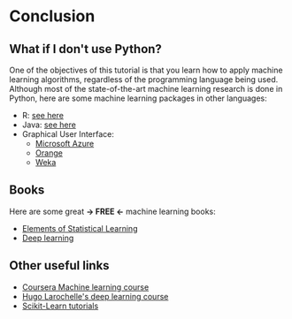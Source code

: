 # Conclusion

## What if I don't use Python?

One of the objectives of this tutorial is that you learn how to apply machine learning algorithms, regardless of the programming language being used. Although most of the state-of-the-art machine learning research is done in Python, here are some machine learning packages in other languages:

* R: [see here](https://www.r-bloggers.com/what-are-the-best-machine-learning-packages-in-r/)
* Java: [see here](http://machinelearningmastery.com/java-machine-learning/)
* Graphical User Interface: 
  * [Microsoft Azure](https://azure.microsoft.com/fr-ca/services/machine-learning/)
  * [Orange](https://orange.biolab.si/)
  * [Weka](http://www.cs.waikato.ac.nz/ml/weka/)

## Books

Here are some great **-> FREE <-** machine learning books:

* [Elements of Statistical Learning](https://statweb.stanford.edu/~tibs/ElemStatLearn/printings/ESLII_print10.pdf)
* [Deep learning](https://github.com/HFTrader/DeepLearningBook)

## Other useful links

* [Coursera Machine learning course](https://fr.coursera.org/learn/machine-learning)
* [Hugo Larochelle's deep learning course](https://www.youtube.com/watch?v=SGZ6BttHMPw&list=PL6Xpj9I5qXYEcOhn7TqghAJ6NAPrNmUBH)
* [Scikit-Learn tutorials](http://scikit-learn.org/stable/tutorial/index.html)